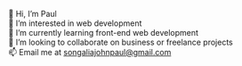  👋 Hi, I’m Paul
 <br/>
 👀 I’m interested in web development
 <br/>
 🌱 I’m currently learning front-end web development
 <br/>
 💞️ I’m looking to collaborate on business or freelance projects
 <br/>
 📫 Email me at songaliajohnpaul@gmail.com

<!---
PaulSong213/PaulSong213 is a ✨ special ✨ repository because its `README.md` (this file) appears on your GitHub profile.
You can click the Preview link to take a look at your changes.
--->
